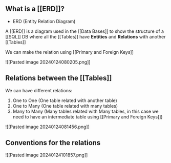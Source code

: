 
## What is a [[ERD]]?

* ERD (Entity Relation Diagram)

A [[ERD]] is a diagram used in the [[Data Bases]] to show the structure of a [[SQL]] DB where all the [[Tables]] have **Entities** and **Relations** with another [[Tables]]

We can make the relation using [[Primary and Foreign Keys]]

![[Pasted image 20240124080205.png]]

## Relations between the [[Tables]]

We can have different relations:

1. One to One (One table related with another table)
2. One to Many  (One table related with many tables)
3. Many to Many (Many tables related with Many tables, in this case we need to have an intermediate table using [[Primary and Foreign Keys]])

![[Pasted image 20240124081456.png]]

## Conventions for the relations
![[Pasted image 20240124101857.png]]
